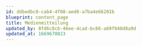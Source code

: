 ```yaml
---
id: ddbedbc8-cab4-4f08-aed8-a7ba4e66201b
blueprint: content_page
title: Medienmitteilung
updated_by: 8fd6c8cb-46ee-4cad-bc66-a69f940d8a9d
updated_at: 1669670023
---
```

